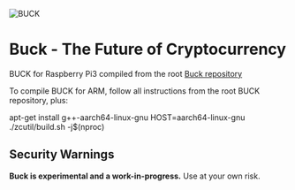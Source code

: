 ![BUCK](https://i.imgur.com/RXp7QTz.png)

# Buck - The Future of Cryptocurrency

BUCK for Raspberry Pi3 compiled from the root [Buck repository](https://github.com/buckcoin/buck) 

To compile BUCK for ARM, follow all instructions from the root BUCK repository, plus:

apt-get install g++-aarch64-linux-gnu
HOST=aarch64-linux-gnu ./zcutil/build.sh -j$(nproc)

Security Warnings
-----------------

**Buck is experimental and a work-in-progress.** Use at your own risk.